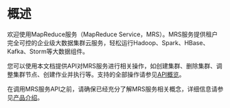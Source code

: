 # 概述<a name="ZH-CN_TOPIC_0172602517"></a>

欢迎使用MapReduce服务（MapReduce Service，MRS）。MRS服务提供租户完全可控的企业级大数据集群云服务，轻松运行Hadoop、Spark、HBase、Kafka、Storm等大数据组件。

您可以使用本文档提供API对MRS服务进行相关操作，如创建集群、删除集群、调整集群节点、创建作业并执行等。支持的全部操作请参见[API概览](API概览.md)。

在调用MRS服务API之前，请确保已经充分了解MRS服务相关概念，详细信息请参见[产品介绍](https://support.huaweicloud.com/productdesc-mrs/mrs_08_0001.html)。

